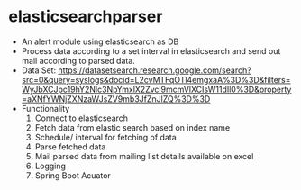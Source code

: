# elasticsearchparser 
- An alert module using elasticsearch as DB
- Process data according to a set interval  in elasticsearch and send out mail according to parsed data.
- Data Set: https://datasetsearch.research.google.com/search?src=0&query=syslogs&docid=L2cvMTFqOTl4emgxaA%3D%3D&filters=WyJbXCJpc19hY2Nlc3NpYmxlX2Zvcl9mcmVlXCIsW11dIl0%3D&property=aXNfYWNjZXNzaWJsZV9mb3JfZnJlZQ%3D%3D
- Functionality
	1. Connect to elasticsearch
	2. Fetch data from elastic search based on index name
	3. Schedule/ interval for fetching of data
	4. Parse fetched data
	5. Mail parsed data from mailing list details available on excel
	6. Logging
	7. Spring Boot Acuator
